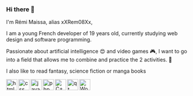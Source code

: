 ### Hi there 👋

I'm Rémi Maissa, alias xXRem08Xx,

I am a young French developer of 19 years old, currently studying web design and software programming.

Passionate about artificial intelligence 😍 and video games 🎮, I want to go into a field that allows me to combine and practice the 2 activities. 💪

I also like to read fantasy, science fiction or manga books

<img align="left" alt="html5" width="30px" src="https://cdn.jsdelivr.net/gh/devicons/devicon/icons/html5/html5-original.svg" style="padding-right:11px:" />
<img align="left" alt="css" width="30px" src="https://cdn.jsdelivr.net/gh/devicons/devicon/icons/css3/css3-original.svg"" style="padding-right:11px:" />
<img align="left" alt="javascript" width="30px" src="https://cdn.jsdelivr.net/gh/devicons/devicon/icons/javascript/javascript-original.svg" style="padding-right:11px:" />
<img align="left" alt="php" width="30px" src="https://cdn.jsdelivr.net/gh/devicons/devicon/icons/php/php-original.svg" style="padding-right:11px:" />
<img align="left" alt="C++" width="30px" src="https://cdn.jsdelivr.net/gh/devicons/devicon/icons/cplusplus/cplusplus-original.svg" style="padding-right:11px:" />
<img align="left" alt="qt" width="30px" src="https://cdn.jsdelivr.net/gh/devicons/devicon/icons/qt/qt-original.svg" style="padding-right:11px:" />
<img align="left" alt="Wordpress" width="30px" src="https://cdn.jsdelivr.net/gh/devicons/devicon/icons/wordpress/wordpress-plain.svg" style="padding-right:11px:" />

